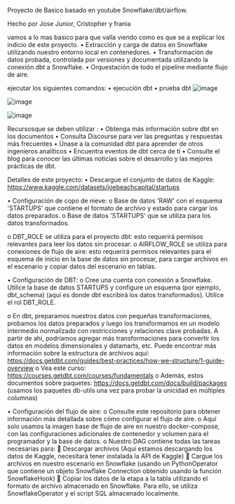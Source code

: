 Proyecto de Basico basado en youtube Snowflake/dbt/airflow.

Hecho por Jose Junior, Cristopher y frania 

vamos a lo mas basico para que valla viendo como es que se a explicar los indicio de este proyecto. 
•	Extracción y carga de datos en Snowflake utilizando nuestro entorno local en contenedores.
•	Transformación de datos probada, controlada por versiones y documentada utilizando la conexión dbt a Snowflake.
•	Orquestación de todo el pipeline mediante flujo de aire.

 ejecutar los siguientes comandos:
•	ejecución dbt
•	prueba dbt
![image](https://github.com/user-attachments/assets/82d3276c-0642-4328-be56-217eb5e9b919)

![image](https://github.com/user-attachments/assets/91872589-8a17-491e-86df-ab975c2c2f7f)

![image](https://github.com/user-attachments/assets/c6182403-53f6-44ff-a058-6e3d9a3d3499)


Recursosque se deben utilizar :
•	Obtenga más información sobre dbt en los documentos
•	Consulta Discourse para ver las preguntas y respuestas más frecuentes
•	Únase a la comunidad dbt para aprender de otros ingenieros analíticos
•	Encuentra eventos de dbt cerca de ti
•	Consulte el blog para conocer las últimas noticias sobre el desarrollo y las mejores prácticas de dbt.

Detalles de este proyecto:
•	Descargue el conjunto de datos de Kaggle: https://www.kaggle.com/datasets/joebeachcapital/startups

•	Configuración de copo de nieve:
o	Base de datos 'RAW' con el esquema 'STARTUPS' que contiene el formato de archivo y estado para cargar los datos preparados.
o	Base de datos 'STARTUPS' que se utiliza para los datos transformados.

o	DBT_ROLE se utiliza para el proyecto dbt: esto requerirá permisos relevantes para leer los datos sin procesar.
o	AIRFLOW_ROLE se utiliza para conexiones de flujo de aire: esto requerirá permisos relevantes para el esquema de inicio en la base de datos sin procesar, para cargar archivos en el escenario y copiar datos del escenario en tablas.

•	Configuración de DBT:
o	Cree una cuenta con conexión a Snowflake. Utilice la base de datos STARTUPS y configure un esquema (por ejemplo, dbt_schema) (aquí es donde dbt escribirá los datos transformados). Utilice el rol DBT_ROLE.

o	En dbt, preparamos nuestros datos con pequeñas transformaciones, probamos los datos preparados y luego los transformamos en un modelo intermedio normalizado con restricciones y relaciones clave probadas. A partir de ahí, podríamos agregar más transformaciones para convertir los datos en modelos dimensionales y datamarts, etc. Puede encontrar más información sobre la estructura de archivos aquí: https://docs.getdbt.com/guides/best-practices/how-we-structure/1-guide-overview
o	Vea este curso: https://courses.getdbt.com/courses/fundamentals
o	Además, estos documentos sobre paquetes: https://docs.getdbt.com/docs/build/packages (usamos los paquetes db-utils una vez para probar la unicidad en múltiples columnas)

•	Configuración del flujo de aire:
o	Consulte este repositorio para obtener información más detallada sobre cómo configurar el flujo de aire.
o	Aquí solo usamos la imagen base de flujo de aire en nuestro docker-compose, con las configuraciones adicionales de contenedor y volumen para el programador y la base de datos.
o	Nuestro DAG contiene todas las tareas necesarias para:
	Descargar archivos (Aquí estamos descargando los datos de Kaggle, necesitará tener instalada la API de Kaggle)
	Cargue los archivos en nuestro escenario en Snowflake (usando un PythonOperator que contiene un objeto Snowflake Connection obtenido usando la función SnowflakeHook)
	Copiar los datos de la etapa a la tabla utilizando el formato de archivo almacenado en Snowflake. Para ello, se utiliza SnowflakeOperator y el script SQL almacenado localmente.
